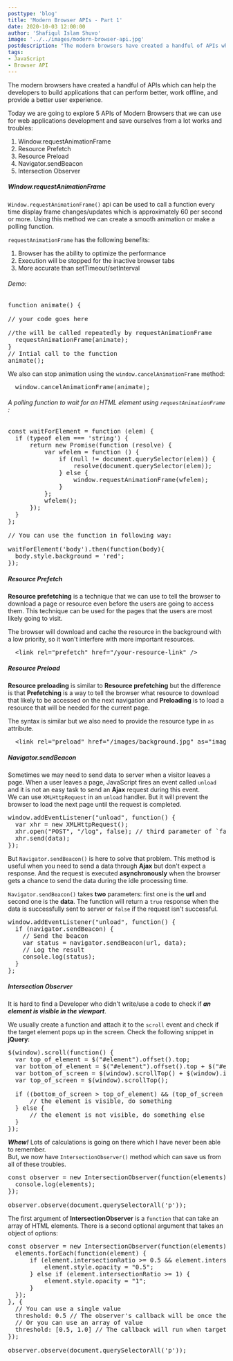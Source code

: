 ```yaml
---
posttype: 'blog'
title: 'Modern Browser APIs - Part 1'
date: 2020-10-03 12:00:00
author: 'Shafiqul Islam Shuvo'
image: '../../images/modern-browser-api.jpg'
postdescription: "The modern browsers have created a handful of APIs which can help the developers to build applications that can perform better, work offline, and provide a better user experience."
tags:
- JavaScript
- Browser API
---
```


The modern browsers have created a handful of APIs which can help the developers to build applications that can perform better, work offline, and provide a better user experience.

<p>Today we are going to explore 5 APIs of Modern Browsers that we can use for web applications development and save ourselves from a lot works and troubles:</p>

<ol>
  <li>Window.requestAnimationFrame</li>
  <li>Resource Prefetch</li>
  <li>Resource Preload</li>
  <li>Navigator.sendBeacon</li>
  <li>Intersection Observer</li>
</ol>

<h5 class="post-subheading">Window.requestAnimationFrame</h5>
<p><code>Window.requestAnimationFrame()</code> api can be used to call a function every time display frame
  changes/updates which is approximately 60 per second or more. Using this method we can create a smooth animation or
  make a polling function.</p>

<p><code>requestAnimationFrame</code> has the following benefits:</p>

<ol>
  <li>Browser has the ability to optimize the performance</li>
  <li>Execution will be stopped for the inactive browser tabs</li>
  <li>More accurate than setTimeout/setInterval</li>
</ol>

<h6>Demo:</h6>

<pre class="snippet">
function animate() {

// your code goes here

//the will be called repeatedly by requestAnimationFrame
  requestAnimationFrame(animate);
}
// Intial call to the function
animate();
</pre>

<p>We also can stop animation using the <code>window.cancelAnimationFrame</code> method:</p>

<pre class="snippet">
  window.cancelAnimationFrame(animate);
</pre>

<h6>A polling function to wait for an HTML element using <code>requestAnimationFrame</code> :</h6>

<pre class="snippet">
const waitForElement = function (elem) {
  if (typeof elem === 'string') {
      return new Promise(function (resolve) {
          var wfelem = function () {
              if (null != document.querySelector(elem)) {
                  resolve(document.querySelector(elem));
              } else {
                  window.requestAnimationFrame(wfelem);
              }
          };
          wfelem();
      });
  }
};

// You can use the function in following way:

waitForElement('body').then(function(body){
  body.style.background = 'red';
});
</pre>



<h5 class="post-subheading">Resource Prefetch</h5>
<p><strong>Resource prefetching</strong> is a technique that we can use to tell the browser to download a page or resource even before the users are going to access them. This technique can be used for the pages that the users are most likely going to visit.</p>

<p>The browser will download and cache the resource in the background with a low priority, so it won't interfere with more important resources.</p>

<pre class="snippet">
  &lt;link rel="prefetch" href="/your-resource-link" /&gt;
</pre>


<h5 class="post-subheading">Resource Preload</h5>

<p><strong>Resource preloading</strong> is similar to <strong>Resource prefetching</strong> but the difference is that <strong>Prefetching</strong> is a way to tell the browser what resource to download that likely to be accessed on the next navigation and <strong>Preloading</strong> is to load a resource that will be needed for the current page.</p>
<p>The syntax is similar but we also need to provide the resource type in <code>as</code> attribute.</p>

<pre class="snippet">
  &lt;link rel="preload" href="/images/background.jpg" as="image" /&gt;
</pre>


<h5 class="post-subheading">Navigator.sendBeacon</h5>

<p>Sometimes we may need to send data to server when a visitor leaves a page. When a user leaves a page, JavaScript fires an event called <code>unload</code> and it is not an easy task to send an <strong>Ajax</strong> request during this event.
<br>
We can use <code>XMLHttpRequest</code> in an <code>unload</code> handler. But it will prevent the browser to load the next page until the request is completed.</p>

<pre class="snippet">
window.addEventListener("unload", function() {
  var xhr = new XMLHttpRequest();
  xhr.open("POST", "/log", false); // third parameter of `false` means synchronous
  xhr.send(data);
});
</pre>

<p>But <code>Navigator.sendBeacon()</code> is here to solve that problem. This method is useful when you need to send a data through <strong>Ajax</strong> but don't expect a response. And the request is executed <strong>asynchronously</strong> when the browser gets a chance to send the data during the idle processing time.</p>

<p><code>Navigator.sendBeacon()</code> takes <strong>two</strong> parameters: first one is the <strong>url</strong> and second one is the <strong>data</strong>. The function will return a <code>true</code> response when the data is successfully sent to server or <code>false</code> if the request isn't successful.</p>

<pre class="snippet">
window.addEventListener("unload", function() {
  if (navigator.sendBeacon) {
    // Send the beacon
    var status = navigator.sendBeacon(url, data);
    // Log the result
    console.log(status);
  }
};
</pre>


<h5 class="post-subheading">Intersection Observer</h5>

<p>It is hard to find a Developer who didn't write/use a code to check if <strong><em>an element is visible in the viewport</em></strong>.</p>
<p>We usually create a function and attach it to the <code>scroll</code> event and check if the target element pops up in the screen. Check the following snippet in <strong>jQuery</strong>:</p>

<pre class="snippet">
$(window).scroll(function() {
  var top_of_element = $("#element").offset().top;
  var bottom_of_element = $("#element").offset().top + $("#element").outerHeight();
  var bottom_of_screen = $(window).scrollTop() + $(window).innerHeight();
  var top_of_screen = $(window).scrollTop();

  if ((bottom_of_screen > top_of_element) && (top_of_screen < bottom_of_element)){
      // the element is visible, do something
  } else {
      // the element is not visible, do something else
  }
});
</pre>

<p><strong><em>Whew!</em></strong> Lots of calculations is going on there which I have never been able to remember. 
<br>
But, we now have <code>IntersectionObserver()</code> method which can save us from all of these troubles.</p>

<pre class="snippet">
const observer = new IntersectionObserver(function(elements) {
  console.log(elements);
});

observer.observe(document.querySelectorAll('p'));
</pre>

<p>The first argument of <strong>IntersectionObserver</strong> is a <code>function</code> that can take an array of HTML elements. There is a second optional argument that takes an object of options:</p>

<pre class="snippet">
const observer = new IntersectionObserver(function(elements) {
  elements.forEach(function(element) {
      if (element.intersectionRatio >= 0.5 && element.intersectionRatio < 1) {
          element.style.opacity = "0.5";
      } else if (element.intersectionRatio >= 1) {
          element.style.opacity = "1";
      }
  });
}, {
  // You can use a single value
  threshold: 0.5 // The observer's callback will be once the target element is 50% visible
  // Or you can use an array of value
  threshold: [0.5, 1.0] // The callback will run when target element is 50% and 100% visible
});

observer.observe(document.querySelectorAll('p'));
</pre>